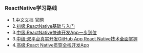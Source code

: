 ### ReactNative学习路线
- 1.[中文文档](https://reactnative.cn/docs/0.48/getting-started.html) [官网](https://facebook.github.io/react-native/docs/textinput.html)
- 2.[初级:ReactNative基础与入门](http://www.imooc.com/learn/808)
- 3.[中级:ReactNative快速开发App一步到位](http://coding.imooc.com/class/69.html)
- 3.[中级:双平台真实开发GitHub App React Native技术全面掌握](http://coding.imooc.com/class/89.html#Prchor)
- 4.[高级:React Native贯穿全栈开发App](http://coding.imooc.com/class/chapter/56.html#Anchor)
